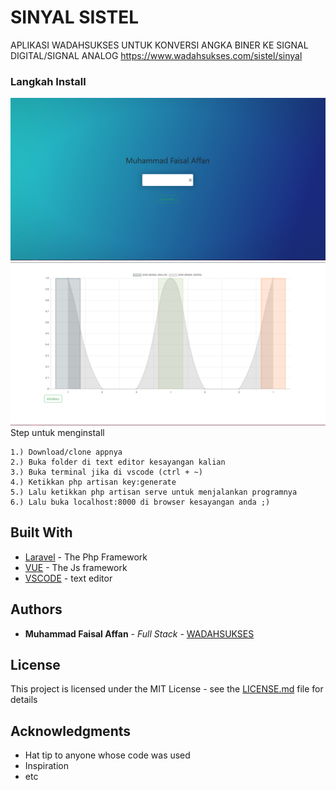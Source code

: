 # SINYAL SISTEL

APLIKASI WADAHSUKSES UNTUK KONVERSI ANGKA BINER KE SIGNAL DIGITAL/SIGNAL ANALOG
https://www.wadahsukses.com/sistel/sinyal

### Langkah Install
![Landing Page](https://github.com/Faisal282/sinyalsistel/blob/master/ss/ss1.PNG)
![Konversi Page](https://github.com/Faisal282/sinyalsistel/blob/master/ss/ss2.PNG)
Step untuk menginstall
```
1.) Download/clone appnya
2.) Buka folder di text editor kesayangan kalian
3.) Buka terminal jika di vscode (ctrl + ~) 
4.) Ketikkan php artisan key:generate
5.) Lalu ketikkan php artisan serve untuk menjalankan programnya
6.) Lalu buka localhost:8000 di browser kesayangan anda ;)
```

## Built With

* [Laravel](https://laravel.com/) - The Php Framework
* [VUE](https://vuejs.org/) - The Js framework
* [VSCODE](https://code.visualstudio.com/) - text editor


## Authors

* **Muhammad Faisal Affan** - *Full Stack* - [WADAHSUKSES](https://www.instagram.com/faisal.afn/)

## License

This project is licensed under the MIT License - see the [LICENSE.md](LICENSE.md) file for details

## Acknowledgments

* Hat tip to anyone whose code was used
* Inspiration
* etc
